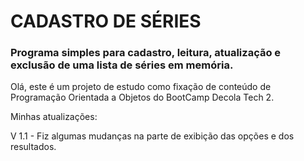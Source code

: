 # CADASTRO DE SÉRIES
### Programa simples para cadastro, leitura, atualização e exclusão de uma lista de séries em memória. 

Olá, este é um projeto de estudo como fixação de conteúdo de Programação Orientada a Objetos do BootCamp Decola Tech 2.

Minhas atualizações:

V 1.1 - Fiz algumas mudanças na parte de exibição das opções e dos resultados.

